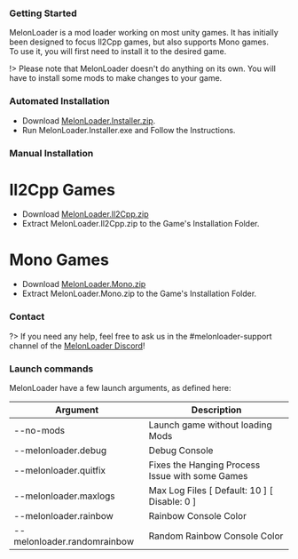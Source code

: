 ### Getting Started

MelonLoader is a mod loader working on most unity games. It has initially been designed to focus Il2Cpp games, but also supports Mono games.<br/>
To use it, you will first need to install it to the desired game.

!> Please note that MelonLoader doesn't do anything on its own. You will have to install some mods to make changes to your game.

### Automated Installation

- Download [MelonLoader.Installer.zip](https://github.com/HerpDerpinstine/MelonLoader/releases/download/v0.2.1/MelonLoader.Installer.zip).
- Run MelonLoader.Installer.exe and Follow the Instructions.

### Manual Installation

# Il2Cpp Games

- Download [MelonLoader.Il2Cpp.zip](https://github.com/HerpDerpinstine/MelonLoader/releases/download/v0.2.1/MelonLoader.Il2Cpp.zip)
- Extract MelonLoader.Il2Cpp.zip to the Game's Installation Folder.

# Mono Games

- Download [MelonLoader.Mono.zip](https://github.com/HerpDerpinstine/MelonLoader/releases/download/v0.2.1/MelonLoader.Mono.zip)
- Extract MelonLoader.Mono.zip to the Game's Installation Folder.

### Contact
?> If you need any help, feel free to ask us in the #melonloader-support channel of the [MelonLoader Discord](https://discord.gg/2Wn3N2P)!

### Launch commands

MelonLoader have a few launch arguments, as defined here:

| Argument              | Description                              |
| --------------------- | ---------------------------------------- |
| --no-mods             | Launch game without loading Mods         |
| --melonloader.debug   | Debug Console                            |
| --melonloader.quitfix   | Fixes the Hanging Process Issue with some Games |
| --melonloader.maxlogs   | Max Log Files   [ Default: 10 ] [ Disable: 0 ] |
| --melonloader.rainbow | Rainbow Console Color                |
| --melonloader.randomrainbow | Random Rainbow Console Color |
